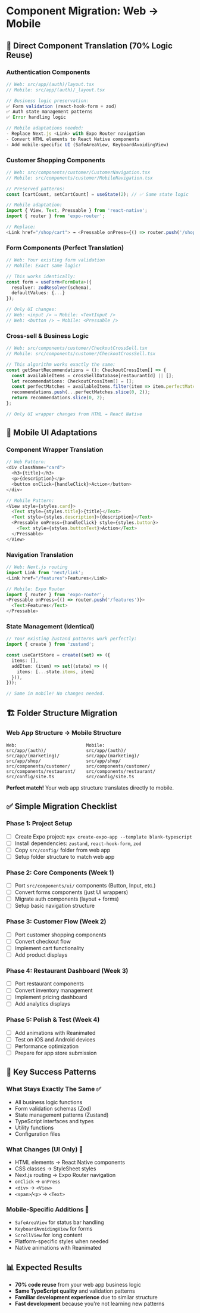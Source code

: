 # Component Migration: Web → Mobile

## 🔄 Direct Component Translation (70% Logic Reuse)

### Authentication Components
```typescript
// Web: src/app/(auth)/layout.tsx
// Mobile: src/app/(auth)/_layout.tsx

// Business logic preservation:
✅ Form validation (react-hook-form + zod)
✅ Auth state management patterns
✅ Error handling logic

// Mobile adaptations needed:
- Replace Next.js <Link> with Expo Router navigation
- Convert HTML elements to React Native components
- Add mobile-specific UI (SafeAreaView, KeyboardAvoidingView)
```

### Customer Shopping Components
```typescript
// Web: src/components/customer/CustomerNavigation.tsx
// Mobile: src/components/customer/MobileNavigation.tsx

// Preserved patterns:
const [cartCount, setCartCount] = useState(2); // ✅ Same state logic

// Mobile adaptation:
import { View, Text, Pressable } from 'react-native';
import { router } from 'expo-router';

// Replace:
<Link href="/shop/cart"> → <Pressable onPress={() => router.push('/shop/cart')}>
```

### Form Components (Perfect Translation)
```typescript
// Web: Your existing form validation
// Mobile: Exact same logic!

// This works identically:
const form = useForm<FormData>({
  resolver: zodResolver(schema),
  defaultValues: {...}
});

// Only UI changes:
// Web: <input /> → Mobile: <TextInput />
// Web: <button /> → Mobile: <Pressable />
```

### Cross-sell & Business Logic
```typescript
// Web: src/components/customer/CheckoutCrossSell.tsx
// Mobile: src/components/customer/CheckoutCrossSell.tsx

// This algorithm works exactly the same:
const getSmartRecommendations = (): CheckoutCrossItem[] => {
  const availableItems = crossSellDatabase[restaurantId] || [];
  let recommendations: CheckoutCrossItem[] = [];
  const perfectMatches = availableItems.filter(item => item.perfectMatch);
  recommendations.push(...perfectMatches.slice(0, 2));
  return recommendations.slice(0, 2);
};

// Only UI wrapper changes from HTML → React Native
```

## 📱 Mobile UI Adaptations

### Component Wrapper Translation
```typescript
// Web Pattern:
<div className="card">
  <h3>{title}</h3>
  <p>{description}</p>
  <button onClick={handleClick}>Action</button>
</div>

// Mobile Pattern:
<View style={styles.card}>
  <Text style={styles.title}>{title}</Text>
  <Text style={styles.description}>{description}</Text>
  <Pressable onPress={handleClick} style={styles.button}>
    <Text style={styles.buttonText}>Action</Text>
  </Pressable>
</View>
```

### Navigation Translation
```typescript
// Web: Next.js routing
import Link from 'next/link';
<Link href="/features">Features</Link>

// Mobile: Expo Router
import { router } from 'expo-router';
<Pressable onPress={() => router.push('/features')}>
  <Text>Features</Text>
</Pressable>
```

### State Management (Identical)
```typescript
// Your existing Zustand patterns work perfectly:
import { create } from 'zustand';

const useCartStore = create((set) => ({
  items: [],
  addItem: (item) => set((state) => ({ 
    items: [...state.items, item] 
  })),
}));

// Same in mobile! No changes needed.
```

## 🏗️ Folder Structure Migration

### Web App Structure → Mobile Structure
```
Web:                          Mobile:
src/app/(auth)/               src/app/(auth)/
src/app/(marketing)/          src/app/(marketing)/
src/app/shop/                 src/app/shop/
src/components/customer/      src/components/customer/
src/components/restaurant/    src/components/restaurant/
src/config/site.ts            src/config/site.ts
```

**Perfect match!** Your web app structure translates directly to mobile.

## ✅ Simple Migration Checklist

### Phase 1: Project Setup
- [ ] Create Expo project: `npx create-expo-app --template blank-typescript`
- [ ] Install dependencies: `zustand`, `react-hook-form`, `zod`
- [ ] Copy `src/config/` folder from web app
- [ ] Setup folder structure to match web app

### Phase 2: Core Components (Week 1)
- [ ] Port `src/components/ui/` components (Button, Input, etc.)
- [ ] Convert forms components (just UI wrappers)
- [ ] Migrate auth components (layout + forms)
- [ ] Setup basic navigation structure

### Phase 3: Customer Flow (Week 2)
- [ ] Port customer shopping components
- [ ] Convert checkout flow
- [ ] Implement cart functionality
- [ ] Add product displays

### Phase 4: Restaurant Dashboard (Week 3)
- [ ] Port restaurant components
- [ ] Convert inventory management
- [ ] Implement pricing dashboard
- [ ] Add analytics displays

### Phase 5: Polish & Test (Week 4)
- [ ] Add animations with Reanimated
- [ ] Test on iOS and Android devices
- [ ] Performance optimization
- [ ] Prepare for app store submission

## 🎯 Key Success Patterns

### What Stays Exactly The Same ✅
- All business logic functions
- Form validation schemas (Zod)
- State management patterns (Zustand)
- TypeScript interfaces and types
- Utility functions
- Configuration files

### What Changes (UI Only) 🔄
- HTML elements → React Native components
- CSS classes → StyleSheet styles
- Next.js routing → Expo Router navigation
- `onClick` → `onPress`
- `<div>` → `<View>`
- `<span>`/`<p>` → `<Text>`

### Mobile-Specific Additions 📱
- `SafeAreaView` for status bar handling
- `KeyboardAvoidingView` for forms
- `ScrollView` for long content
- Platform-specific styles when needed
- Native animations with Reanimated

## 📊 Expected Results
- **70% code reuse** from your web app business logic
- **Same TypeScript quality** and validation patterns
- **Familiar development experience** due to similar structure
- **Fast development** because you're not learning new patterns